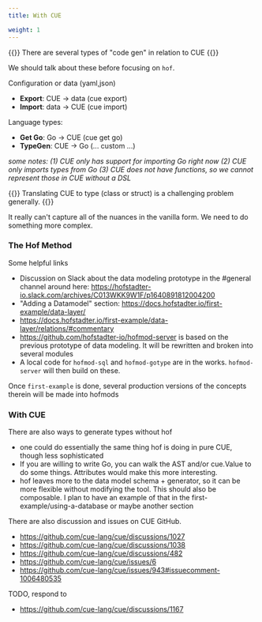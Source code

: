 ```yaml
---
title: With CUE

weight: 1
---
```


{{<lead>}}
There are several types of "code gen" in relation to CUE
{{</lead>}}

We should talk about these before focusing on `hof`.

Configuration or data (yaml,json)

- __Export__: CUE -> data (cue export)
- __Import__: data -> CUE (cue import)

Language types:

- __Get Go__: Go -> CUE   (cue get go)
- __TypeGen__: CUE -> Go   (... custom ...)

_some notes:
(1) CUE only has support for importing Go right now
(2) CUE only imports types from Go
(3) CUE does not have functions, so we cannot represent those in CUE without a DSL_

{{<lead>}}
Translating CUE to <lang> type (class or struct) is a challenging problem generally.
{{</lead>}}

It really can't capture all of the nuances in the vanilla form. We need to do something more complex.

### The Hof Method

Some helpful links

- Discussion on Slack about the data modeling prototype in the #general channel around here: https://hofstadter-io.slack.com/archives/C013WKK9W1F/p1640891812004200
- "Adding a Datamodel" section: https://docs.hofstadter.io/first-example/data-layer/
- https://docs.hofstadter.io/first-example/data-layer/relations/#commentary
- https://github.com/hofstadter-io/hofmod-server is based on the previous prototype of data modeling. It will be rewritten and broken into several modules
- A local code for `hofmod-sql` and `hofmod-gotype` are in the works. `hofmod-server` will then build on these.


Once `first-example` is done, several production versions of the concepts therein will be made into hofmods

### With CUE

There are also ways to generate types without hof

- one could do essentially the same thing hof is doing in pure CUE, though less sophisticated
- If you are willing to write Go, you can walk the AST and/or cue.Value to do some things. Attributes would make this more interesting.
- hof leaves more to the data model schema + generator, so it can be more flexible without modifying the tool. This should also be composable. I plan to have an example of that in the first-example/using-a-database or maybe another section


There are also discussion and issues on CUE GitHub.

- https://github.com/cue-lang/cue/discussions/1027
- https://github.com/cue-lang/cue/discussions/1038
- https://github.com/cue-lang/cue/discussions/482
- https://github.com/cue-lang/cue/issues/6
- https://github.com/cue-lang/cue/issues/943#issuecomment-1006480535


TODO, respond to

- https://github.com/cue-lang/cue/discussions/1167


